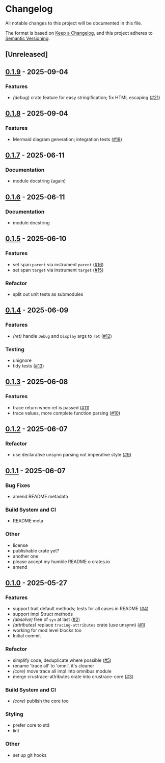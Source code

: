 # Changelog

All notable changes to this project will be documented in this file.

The format is based on [Keep a Changelog](https://keepachangelog.com/en/1.0.0/),
and this project adheres to [Semantic Versioning](https://semver.org/spec/v2.0.0.html).

## [Unreleased]

## [0.1.9](https://github.com/lmmx/crustrace/compare/crustrace-core-v0.1.8...crustrace-core-v0.1.9) - 2025-09-04

### <!-- 1 -->Features

- *(debug)* crate feature for easy stringification; fix HTML escaping ([#21](https://github.com/lmmx/crustrace/pull/21))

## [0.1.8](https://github.com/lmmx/crustrace/compare/crustrace-core-v0.1.7...crustrace-core-v0.1.8) - 2025-09-04

### <!-- 1 -->Features

- Mermaid diagram generation; integration tests ([#18](https://github.com/lmmx/crustrace/pull/18))

## [0.1.7](https://github.com/lmmx/crustrace/compare/crustrace-core-v0.1.6...crustrace-core-v0.1.7) - 2025-06-11

### <!-- 4 -->Documentation

- module docstring (again)

## [0.1.6](https://github.com/lmmx/crustrace/compare/crustrace-core-v0.1.5...crustrace-core-v0.1.6) - 2025-06-11

### <!-- 4 -->Documentation

- module docstring

## [0.1.5](https://github.com/lmmx/crustrace/compare/crustrace-core-v0.1.4...crustrace-core-v0.1.5) - 2025-06-10

### <!-- 1 -->Features

- set span `parent` via instrument `parent` ([#16](https://github.com/lmmx/crustrace/pull/16))
- set span `target` via instrument `target` ([#15](https://github.com/lmmx/crustrace/pull/15))

### <!-- 5 -->Refactor

- split out unit tests as submodules

## [0.1.4](https://github.com/lmmx/crustrace/compare/crustrace-core-v0.1.3...crustrace-core-v0.1.4) - 2025-06-09

### <!-- 1 -->Features

- *(ret)* handle `Debug` and `Display` args to `ret` ([#12](https://github.com/lmmx/crustrace/pull/12))

### <!-- 6 -->Testing

- unignore
- tidy tests ([#13](https://github.com/lmmx/crustrace/pull/13))

## [0.1.3](https://github.com/lmmx/crustrace/compare/crustrace-core-v0.1.2...crustrace-core-v0.1.3) - 2025-06-08

### <!-- 1 -->Features

- trace return when ret is passed ([#11](https://github.com/lmmx/crustrace/pull/11))
- trace values, more complete function parsing ([#10](https://github.com/lmmx/crustrace/pull/10))

## [0.1.2](https://github.com/lmmx/crustrace/compare/crustrace-core-v0.1.1...crustrace-core-v0.1.2) - 2025-06-07

### <!-- 5 -->Refactor

- use declarative unsynn parsing not imperative style ([#9](https://github.com/lmmx/crustrace/pull/9))

## [0.1.1](https://github.com/lmmx/crustrace/compare/crustrace-core-v0.1.0...crustrace-core-v0.1.1) - 2025-06-07

### <!-- 2 -->Bug Fixes

- amend README metadata

### <!-- 7 -->Build System and CI

- README meta

### <!-- 9 -->Other

- license
- publishable crate yet?
- another one
- please accept my humble README o crates.io
- amend

## [0.1.0](https://github.com/lmmx/crustrace/releases/tag/crustrace-core-v0.1.0) - 2025-05-27

### <!-- 1 -->Features

- support trait default methods; tests for all cases in README ([#4](https://github.com/lmmx/crustrace/pull/4))
- support impl Struct methods
- *(absolve)* free of `syn` at last ([#2](https://github.com/lmmx/crustrace/pull/2))
- *(attributes)* replace `tracing-attributes` crate (use unsynn) ([#1](https://github.com/lmmx/crustrace/pull/1))
- working for mod level blocks too
- Initial commit

### <!-- 5 -->Refactor

- simplify code, deduplicate where possible ([#5](https://github.com/lmmx/crustrace/pull/5))
- rename 'trace all' to 'omni', it's cleaner
- *(core)* move trace all impl into omnibus module
- merge crustrace-attributes crate into crustrace-core ([#3](https://github.com/lmmx/crustrace/pull/3))

### <!-- 7 -->Build System and CI

- *(core)* publish the core too

### <!-- 8 -->Styling

- prefer core to std
- lint

### <!-- 9 -->Other

- set up git hooks
